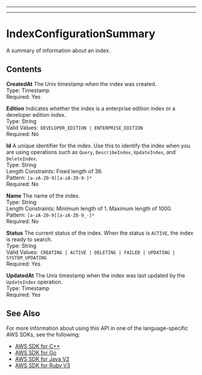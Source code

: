 --------

--------

# IndexConfigurationSummary<a name="API_IndexConfigurationSummary"></a>

A summary of information about an index\.

## Contents<a name="API_IndexConfigurationSummary_Contents"></a>

 **CreatedAt**   <a name="Kendra-Type-IndexConfigurationSummary-CreatedAt"></a>
The Unix timestamp when the index was created\.  
Type: Timestamp  
Required: Yes

 **Edition**   <a name="Kendra-Type-IndexConfigurationSummary-Edition"></a>
Indicates whether the index is a enterprise edition index or a developer edition index\.   
Type: String  
Valid Values:` DEVELOPER_EDITION | ENTERPRISE_EDITION`   
Required: No

 **Id**   <a name="Kendra-Type-IndexConfigurationSummary-Id"></a>
A unique identifier for the index\. Use this to identify the index when you are using operations such as `Query`, `DescribeIndex`, `UpdateIndex`, and `DeleteIndex`\.  
Type: String  
Length Constraints: Fixed length of 36\.  
Pattern: `[a-zA-Z0-9][a-zA-Z0-9-]*`   
Required: No

 **Name**   <a name="Kendra-Type-IndexConfigurationSummary-Name"></a>
The name of the index\.  
Type: String  
Length Constraints: Minimum length of 1\. Maximum length of 1000\.  
Pattern: `[a-zA-Z0-9][a-zA-Z0-9_-]*`   
Required: No

 **Status**   <a name="Kendra-Type-IndexConfigurationSummary-Status"></a>
The current status of the index\. When the status is `ACTIVE`, the index is ready to search\.  
Type: String  
Valid Values:` CREATING | ACTIVE | DELETING | FAILED | UPDATING | SYSTEM_UPDATING`   
Required: Yes

 **UpdatedAt**   <a name="Kendra-Type-IndexConfigurationSummary-UpdatedAt"></a>
The Unix timestamp when the index was last updated by the `UpdateIndex` operation\.  
Type: Timestamp  
Required: Yes

## See Also<a name="API_IndexConfigurationSummary_SeeAlso"></a>

For more information about using this API in one of the language\-specific AWS SDKs, see the following:
+  [ AWS SDK for C\+\+](https://docs.aws.amazon.com/goto/SdkForCpp/kendra-2019-02-03/IndexConfigurationSummary) 
+  [ AWS SDK for Go](https://docs.aws.amazon.com/goto/SdkForGoV1/kendra-2019-02-03/IndexConfigurationSummary) 
+  [ AWS SDK for Java V2](https://docs.aws.amazon.com/goto/SdkForJavaV2/kendra-2019-02-03/IndexConfigurationSummary) 
+  [ AWS SDK for Ruby V3](https://docs.aws.amazon.com/goto/SdkForRubyV3/kendra-2019-02-03/IndexConfigurationSummary) 